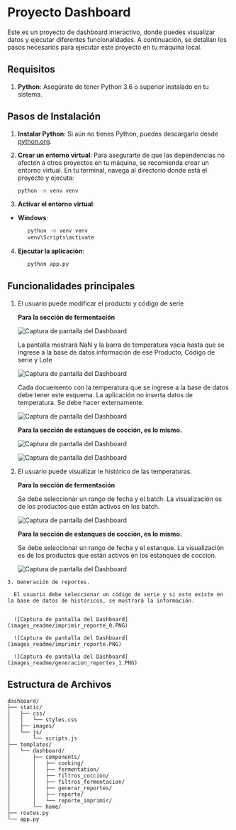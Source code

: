 # Proyecto Dashboard

Este es un proyecto de dashboard interactivo, donde puedes visualizar datos y ejecutar diferentes funcionalidades. A continuación, se detallan los pasos necesarios para ejecutar este proyecto en tu máquina local.

## Requisitos

1. **Python**: Asegúrate de tener Python 3.6 o superior instalado en tu sistema.

## Pasos de Instalación

1. **Instalar Python**:
   Si aún no tienes Python, puedes descargarlo desde [python.org](https://www.python.org/downloads/).

2. **Crear un entorno virtual**:
   Para asegurarte de que las dependencias no afecten a otros proyectos en tu máquina, se recomienda crear un entorno virtual. En tu terminal, navega al directorio donde está el proyecto y ejecuta:
   ```bash
   python -m venv venv

3. **Activar el entorno virtual**:
- **Windows**:
  ```bash
     python -m venv venv
     venv\Scripts\activate

4. **Ejecutar la aplicación**:
   ```bash
      python app.py

## Funcionalidades principales
   1. El usuario puede modificar el producto y código de serie

      **Para la sección de fermentación**

      ![Captura de pantalla del Dashboard](images_readme/fermentacion_input.PNG)

      La pantalla mostrará NaN y la barra de temperatura vacia hasta que se ingrese a la base de datos información de ese Producto, Código de serie y Lote

      ![Captura de pantalla del Dashboard](images_readme/fermentacion_input_2.PNG)

      Cada docuemento con la temperatura que se ingrese a la base de datos debe tener este esquema. La aplicación no inserta datos de temperatura. Se debe hacer externamente.

      ![Captura de pantalla del Dashboard](images_readme/base_datos_fermentacion.PNG)


      **Para la sección de estanques de cocción, es lo mismo.**
      
      ![Captura de pantalla del Dashboard](images_readme/coccion_input.PNG)

      ![Captura de pantalla del Dashboard](images_readme/base_datos_coccion.PNG)
      


   2. El usuario puede visualizar le histórico de las temperaturas.

      **Para la sección de fermentación**

      Se debe seleccionar un rango de fecha y el batch. La visualización es de los productos que están activos en los batch.

      ![Captura de pantalla del Dashboard](images_readme/filtro_fermentacion.PNG)


      **Para la sección de estanques de cocción, es lo mismo.**
      
      Se debe seleccionar un rango de fecha y el estanque. La visualización es de los productos que están activos en los estanques de coccion.
      
      ![Captura de pantalla del Dashboard](images_readme/coccion_input.PNG)


    3. Generación de reportes.

      El usuario debe seleccionar un código de serie y si este existe en la base de datos de históricos, se mostrará la información.
      

      ![Captura de pantalla del Dashboard](images_readme/imprimir_reporte_0.PNG)

      ![Captura de pantalla del Dashboard](images_readme/imprimir_reporte.PNG)

      ![Captura de pantalla del Dashboard](images_readme/generacion_reportes_1.PNG)


## Estructura de Archivos

```plaintext
dashboard/
├── static/
│   ├── css/
│   │   └── styles.css
│   ├── images/
│   └── js/
│       └── scripts.js
├── templates/
│   └── dashboard/
│       ├── components/
│       │   ├── cooking/
│       │   ├── fermentation/
│       │   ├── filtros_coccion/
│       │   ├── filtros_fermentacion/
│       │   ├── generar_reportes/
│       │   ├── reporte/
│       │   └── reporte_imprimir/
│       └── home/
├── routes.py
└── app.py




